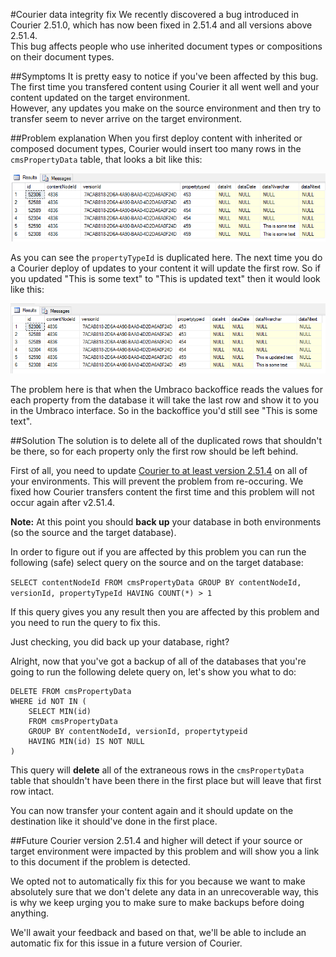 #Courier data integrity fix
We recently discovered a bug introduced in Courier 2.51.0, which has now been fixed in 2.51.4 and all versions above 2.51.4.  
This bug affects people who use inherited document types or compositions on their document types.

##Symptoms
It is pretty easy to notice if you've been affected by this bug. The first time you transfered content using Courier it all went well and your content updated on the target environment.  
However, any updates you make on the source environment and then try to transfer seem to never arrive on the target environment.

##Problem explanation
When you first deploy content with inherited or composed document types, Courier would insert too many rows in the `cmsPropertyData` table, that looks a bit like this:

![database](images/courierpropertydata.png)

As you can see the `propertyTypeId` is duplicated here. The next time you do a Courier deploy of updates to your content it will update the first row. So if you updated "This is some text" to "This is updated text" then it would look like this:

![database updated](images/courierpropertydataupdated.png)

The problem here is that when the Umbraco backoffice reads the values for each property from the database it will take the last row and show it to you in the Umbraco interface. So in the backoffice you'd still see "This is some text".
 
##Solution
The solution is to delete all of the duplicated rows that shouldn't be there, so for each property only the first row should be left behind.

First of all, you need to update [Courier to at least version 2.51.4](https://our.umbraco.org/projects/umbraco-pro/umbraco-courier-2/)  on all of your environments. This will prevent the problem from re-occuring. We fixed how Courier transfers content the first time and this problem will not occur again after v2.51.4.   

**Note:** At this point you should **back up** your database in both environments (so the source and the target database).

In order to figure out if you are affected by this problem you can run the following (safe) select query on the source and on the target database:

`SELECT contentNodeId FROM cmsPropertyData GROUP BY contentNodeId, versionId, propertyTypeId HAVING COUNT(*) > 1` 

If this query gives you any result then you are affected by this problem and you need to run the query to fix this.

Just checking, you did back up your database, right?

Alright, now that you've got a backup of all of the databases that you're going to run the following delete query on, let's show you what to do:

```
DELETE FROM cmsPropertyData
WHERE id NOT IN (
    SELECT MIN(id)
    FROM cmsPropertyData
    GROUP BY contentNodeId, versionId, propertytypeid
    HAVING MIN(id) IS NOT NULL 
)
```
This query will **delete** all of the extraneous rows in the `cmsPropertyData` table that shouldn't have been there in the first place but will leave that first row intact. 

You can now transfer your content again and it should update on the destination like it should've done in the first place.

##Future
Courier version 2.51.4 and higher will detect if your source or target environment were impacted by this problem and will show you a link to this document if the problem is detected.

We opted not to automatically fix this for you because we want to make absolutely sure that we don't delete any data in an unrecoverable way, this is why we keep urging you to make sure to make backups before doing anything.

We'll await your feedback and based on that, we'll be able to include an automatic fix for this issue in a future version of Courier. 